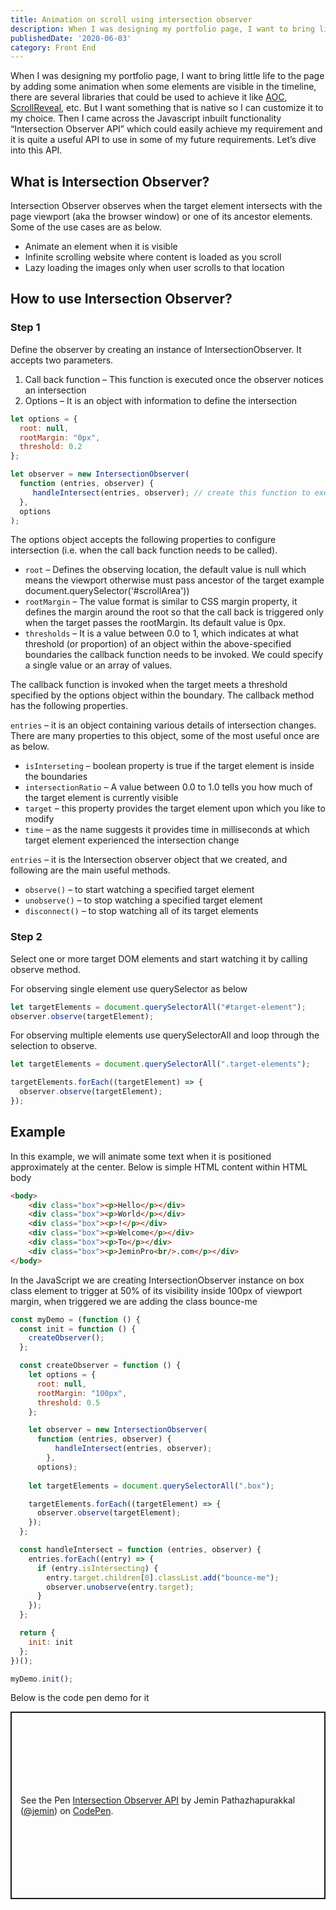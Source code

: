 ```yaml
---
title: Animation on scroll using intersection observer
description: When I was designing my portfolio page, I want to bring little life to the page by adding some animation when some elements are visible in the timeline, there are several libraries that could be used to achieve it like AOC, ScrollReveal, etc. But I want something that is native so I can customize it to my choice. Then I came across the Javascript inbuilt functionality “Intersection Observer API” which could easily achieve my requirement and it is quite a useful API to use in some of my future requirements. Let’s dive into this API.
publishedDate: '2020-06-03'
category: Front End
---
```


When I was designing my portfolio page, I want to bring little life to the page by adding some animation when some elements are visible in the timeline, there are several libraries that could be used to achieve it like [AOC](https://michalsnik.github.io/aos/), [ScrollReveal](https://scrollrevealjs.org/), etc. But I want something that is native so I can customize it to my choice. Then I came across the Javascript inbuilt functionality “Intersection Observer API” which could easily achieve my requirement and it is quite a useful API to use in some of my future requirements. Let’s dive into this API.

## What is Intersection Observer?
Intersection Observer observes when the target element intersects with the page viewport (aka the browser window) or one of its ancestor elements. Some of the use cases are as below.

- Animate an element when it is visible
- Infinite scrolling website where content is loaded as you scroll
- Lazy loading the images only when user scrolls to that location

## How to use Intersection Observer?

### Step 1

Define the observer by creating an instance of IntersectionObserver. It accepts two parameters.

1) Call back function – This function is executed once the observer notices an intersection
2) Options – It is an object with information to define the intersection

```js
let options = {
  root: null,
  rootMargin: "0px",
  threshold: 0.2
};

let observer = new IntersectionObserver(
  function (entries, observer) {
     handleIntersect(entries, observer); // create this function to execute
  }, 
  options
);
```

The options object accepts the following properties to configure intersection (i.e. when the call back function needs to be called).

- `root` – Defines the observing location, the default value is null which means the viewport otherwise must pass ancestor of the target example document.querySelector('#scrollArea'))
- `rootMargin` – The value format is similar to CSS margin property, it defines the margin around the root so that the call back is triggered only when the target passes the rootMargin. Its default value is 0px.
- `thresholds` – It is a value between 0.0 to 1, which indicates at what threshold (or proportion) of an object within the above-specified boundaries the callback function needs to be invoked. We could specify a single value or an array of values.

The callback function is invoked when the target meets a threshold specified by the options object within the boundary. The callback method has the following properties.

`entries` – it is an object containing various details of intersection changes. There are many properties to this object, some of the most useful once are as below.

- `isInterseting` – boolean property is true if the target element is inside the boundaries
- `intersectionRatio` – A value between 0.0 to 1.0 tells you how much of the target element is currently visible
- `target` – this property provides the target element upon which you like to modify
- `time` – as the name suggests it provides time in milliseconds at which target element experienced the intersection change

`entries` – it is the Intersection observer object that we created, and following are the main useful methods.

- `observe()` – to start watching a specified target element
- `unobserve()` – to stop watching a specified target element
- `disconnect()` – to stop watching all of its target elements

### Step 2

Select one or more target DOM elements and start watching it by calling observe method.

For observing single element use querySelector as below

```js
let targetElements = document.querySelectorAll("#target-element");
observer.observe(targetElement);
```

For observing multiple elements use querySelectorAll and loop through the selection to observe.

```js
let targetElements = document.querySelectorAll(".target-elements");

targetElements.forEach((targetElement) => {
  observer.observe(targetElement);
});
```

## Example

In this example, we will animate some text when it is positioned approximately at the center. Below is simple HTML content within HTML body

```html
<body>
    <div class="box"><p>Hello</p></div>
    <div class="box"><p>World</p></div>
    <div class="box"><p>!</p></div>
    <div class="box"><p>Welcome</p></div>
    <div class="box"><p>To</p></div>
    <div class="box"><p>JeminPro<br/>.com</p></div>
</body>
```

In the JavaScript we are creating IntersectionObserver instance on box class element to trigger at 50% of its visibility inside 100px of viewport margin, when triggered we are adding the class bounce-me

```js
const myDemo = (function () {
  const init = function () {
    createObserver();
  };

  const createObserver = function () {
    let options = {
      root: null,
      rootMargin: "100px",
      threshold: 0.5
    };

    let observer = new IntersectionObserver(
      function (entries, observer) {
          handleIntersect(entries, observer); 
        }, 
      options);
    
    let targetElements = document.querySelectorAll(".box");

    targetElements.forEach((targetElement) => {
      observer.observe(targetElement);
    });
  };

  const handleIntersect = function (entries, observer) {
    entries.forEach((entry) => {
      if (entry.isIntersecting) {
        entry.target.children[0].classList.add("bounce-me");
        observer.unobserve(entry.target);
      }
    });
  };

  return {
    init: init
  };
})();

myDemo.init();
```

Below is the code pen demo for it

<p class="codepen" data-height="300" data-default-tab="html,result" data-slug-hash="XWXrQvJ" data-user="jemin" style="height: 300px; box-sizing: border-box; display: flex; align-items: center; justify-content: center; border: 2px solid; margin: 1em 0; padding: 1em;">
  <span>See the Pen <a href="https://codepen.io/jemin/pen/XWXrQvJ">
  Intersection Observer API</a> by Jemin Pathazhapurakkal (<a href="https://codepen.io/jemin">@jemin</a>)
  on <a href="https://codepen.io">CodePen</a>.</span>
</p>
<script async src="https://cpwebassets.codepen.io/assets/embed/ei.js"></script>